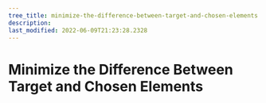 ```yaml
---
tree_title: minimize-the-difference-between-target-and-chosen-elements
description: 
last_modified: 2022-06-09T21:23:28.2328
---
```


# Minimize the Difference Between Target and Chosen Elements
